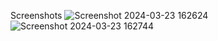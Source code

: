 Screenshots
![Screenshot 2024-03-23 162624](https://github.com/adityaChauhan2510/Weather_RecipeAPI/assets/118456135/b0602ae7-f88d-4c5a-b6c7-add2d28d6e99)
![Screenshot 2024-03-23 162744](https://github.com/adityaChauhan2510/Weather_RecipeAPI/assets/118456135/4311361f-f662-463c-95dd-903f79768e23)

